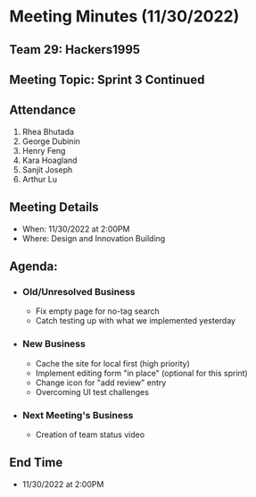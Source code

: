 # Meeting Minutes (11/30/2022)

## Team 29: Hackers1995

## Meeting Topic: Sprint 3 Continued

## Attendance

1. Rhea Bhutada
2. George Dubinin
3. Henry Feng
4. Kara Hoagland
5. Sanjit Joseph
6. Arthur Lu

## Meeting Details

-   When: 11/30/2022 at 2:00PM
-   Where: Design and Innovation Building

## Agenda:

-   ### Old/Unresolved Business
    -   Fix empty page for no-tag search
    -   Catch testing up with what we implemented yesterday
-   ### New Business
    -   Cache the site for local first (high priority)
    -   Implement editing form "in place" (optional for this sprint)
    -   Change icon for "add review" entry
    -   Overcoming UI test challenges
-   ### Next Meeting's Business
    -   Creation of team status video

## End Time

-   11/30/2022 at 2:00PM
